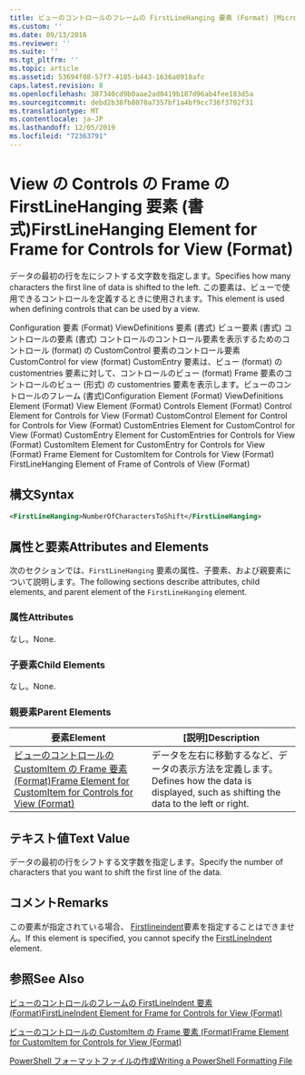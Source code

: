 ```yaml
---
title: ビューのコントロールのフレームの FirstLineHanging 要素 (Format) |Microsoft Docs
ms.custom: ''
ms.date: 09/13/2016
ms.reviewer: ''
ms.suite: ''
ms.tgt_pltfrm: ''
ms.topic: article
ms.assetid: 53694f08-57f7-4185-b443-1636a0918afc
caps.latest.revision: 8
ms.openlocfilehash: 387340cd9b0aae2ad0419b187d96ab4fee183d5a
ms.sourcegitcommit: debd2b38fb8070a7357bf1a4bf9cc736f3702f31
ms.translationtype: MT
ms.contentlocale: ja-JP
ms.lasthandoff: 12/05/2019
ms.locfileid: "72363791"
---
```

# <a name="firstlinehanging-element-for-frame-for-controls-for-view-format"></a><span data-ttu-id="3f5b0-102">View の Controls の Frame の FirstLineHanging 要素 (書式)</span><span class="sxs-lookup"><span data-stu-id="3f5b0-102">FirstLineHanging Element for Frame for Controls for View (Format)</span></span>

<span data-ttu-id="3f5b0-103">データの最初の行を左にシフトする文字数を指定します。</span><span class="sxs-lookup"><span data-stu-id="3f5b0-103">Specifies how many characters the first line of data is shifted to the left.</span></span> <span data-ttu-id="3f5b0-104">この要素は、ビューで使用できるコントロールを定義するときに使用されます。</span><span class="sxs-lookup"><span data-stu-id="3f5b0-104">This element is used when defining controls that can be used by a view.</span></span>

<span data-ttu-id="3f5b0-105">Configuration 要素 (Format) ViewDefinitions 要素 (書式) ビュー要素 (書式) コントロールの要素 (書式) コントロールのコントロール要素を表示するためのコントロール (format) の CustomControl 要素のコントロール要素CustomControl for view (format) CustomEntry 要素は、ビュー (format) の customentries 要素に対して、コントロールのビュー (format) Frame 要素のコントロールのビュー (形式) の customentries 要素を表示します。ビューのコントロールのフレーム (書式)</span><span class="sxs-lookup"><span data-stu-id="3f5b0-105">Configuration Element (Format) ViewDefinitions Element (Format) View Element (Format) Controls Element (Format) Control Element for Controls for View (Format) CustomControl Element for Control for Controls for View (Format) CustomEntries Element for CustomControl for View (Format) CustomEntry Element for CustomEntries for Controls for View (Format) CustomItem Element for CustomEntry for Controls for View (Format) Frame Element for CustomItem for Controls for View (Format) FirstLineHanging Element of Frame of Controls of View (Format)</span></span>

## <a name="syntax"></a><span data-ttu-id="3f5b0-106">構文</span><span class="sxs-lookup"><span data-stu-id="3f5b0-106">Syntax</span></span>

```xml
<FirstLineHanging>NumberOfCharactersToShift</FirstLineHanging>
```

## <a name="attributes-and-elements"></a><span data-ttu-id="3f5b0-107">属性と要素</span><span class="sxs-lookup"><span data-stu-id="3f5b0-107">Attributes and Elements</span></span>

<span data-ttu-id="3f5b0-108">次のセクションでは、`FirstLineHanging` 要素の属性、子要素、および親要素について説明します。</span><span class="sxs-lookup"><span data-stu-id="3f5b0-108">The following sections describe attributes, child elements, and parent element of the `FirstLineHanging` element.</span></span>

### <a name="attributes"></a><span data-ttu-id="3f5b0-109">属性</span><span class="sxs-lookup"><span data-stu-id="3f5b0-109">Attributes</span></span>

<span data-ttu-id="3f5b0-110">なし。</span><span class="sxs-lookup"><span data-stu-id="3f5b0-110">None.</span></span>

### <a name="child-elements"></a><span data-ttu-id="3f5b0-111">子要素</span><span class="sxs-lookup"><span data-stu-id="3f5b0-111">Child Elements</span></span>

<span data-ttu-id="3f5b0-112">なし。</span><span class="sxs-lookup"><span data-stu-id="3f5b0-112">None.</span></span>

### <a name="parent-elements"></a><span data-ttu-id="3f5b0-113">親要素</span><span class="sxs-lookup"><span data-stu-id="3f5b0-113">Parent Elements</span></span>

|<span data-ttu-id="3f5b0-114">要素</span><span class="sxs-lookup"><span data-stu-id="3f5b0-114">Element</span></span>|<span data-ttu-id="3f5b0-115">[説明]</span><span class="sxs-lookup"><span data-stu-id="3f5b0-115">Description</span></span>|
|-------------|-----------------|
|[<span data-ttu-id="3f5b0-116">ビューのコントロールの CustomItem の Frame 要素 (Format)</span><span class="sxs-lookup"><span data-stu-id="3f5b0-116">Frame Element for CustomItem for Controls for View (Format)</span></span>](./frame-element-for-customitem-for-controls-for-view-format.md)|<span data-ttu-id="3f5b0-117">データを左右に移動するなど、データの表示方法を定義します。</span><span class="sxs-lookup"><span data-stu-id="3f5b0-117">Defines how the data is displayed, such as shifting the data to the left or right.</span></span>|

## <a name="text-value"></a><span data-ttu-id="3f5b0-118">テキスト値</span><span class="sxs-lookup"><span data-stu-id="3f5b0-118">Text Value</span></span>

<span data-ttu-id="3f5b0-119">データの最初の行をシフトする文字数を指定します。</span><span class="sxs-lookup"><span data-stu-id="3f5b0-119">Specify the number of characters that you want to shift the first line of the data.</span></span>

## <a name="remarks"></a><span data-ttu-id="3f5b0-120">コメント</span><span class="sxs-lookup"><span data-stu-id="3f5b0-120">Remarks</span></span>

<span data-ttu-id="3f5b0-121">この要素が指定されている場合、 [Firstlineindent](./firstlineindent-element-for-frame-for-controls-for-view-format.md)要素を指定することはできません。</span><span class="sxs-lookup"><span data-stu-id="3f5b0-121">If this element is specified, you cannot specify the [FirstLineIndent](./firstlineindent-element-for-frame-for-controls-for-view-format.md) element.</span></span>

## <a name="see-also"></a><span data-ttu-id="3f5b0-122">参照</span><span class="sxs-lookup"><span data-stu-id="3f5b0-122">See Also</span></span>

[<span data-ttu-id="3f5b0-123">ビューのコントロールのフレームの FirstLineIndent 要素 (Format)</span><span class="sxs-lookup"><span data-stu-id="3f5b0-123">FirstLineIndent Element for Frame for Controls for View (Format)</span></span>](./firstlineindent-element-for-frame-for-controls-for-view-format.md)

[<span data-ttu-id="3f5b0-124">ビューのコントロールの CustomItem の Frame 要素 (Format)</span><span class="sxs-lookup"><span data-stu-id="3f5b0-124">Frame Element for CustomItem for Controls for View (Format)</span></span>](./frame-element-for-customitem-for-controls-for-view-format.md)

[<span data-ttu-id="3f5b0-125">PowerShell フォーマットファイルの作成</span><span class="sxs-lookup"><span data-stu-id="3f5b0-125">Writing a PowerShell Formatting File</span></span>](./writing-a-powershell-formatting-file.md)
